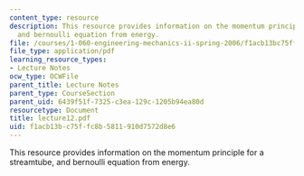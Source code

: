 ```yaml
---
content_type: resource
description: This resource provides information on the momentum principle for a streamtube,
  and bernoulli equation from energy.
file: /courses/1-060-engineering-mechanics-ii-spring-2006/f1acb13bc75ffc8b5811910d7572d8e6_lecture12.pdf
file_type: application/pdf
learning_resource_types:
- Lecture Notes
ocw_type: OCWFile
parent_title: Lecture Notes
parent_type: CourseSection
parent_uid: 6439f51f-7325-c3ea-129c-1205b94ea80d
resourcetype: Document
title: lecture12.pdf
uid: f1acb13b-c75f-fc8b-5811-910d7572d8e6
---
```

This resource provides information on the momentum principle for a streamtube, and bernoulli equation from energy.